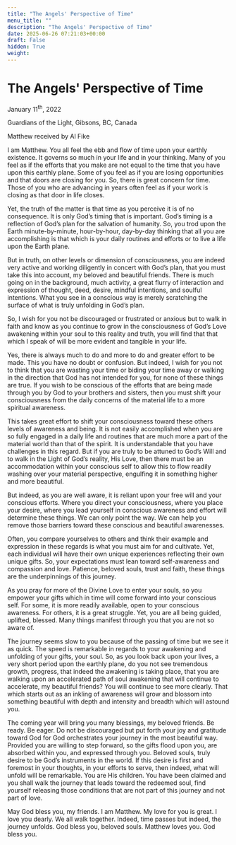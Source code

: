 ```yaml
---
title: "The Angels' Perspective of Time"
menu_title: ""
description: "The Angels' Perspective of Time"
date: 2025-06-26 07:21:03+00:00
draft: False
hidden: True
weight:
---
```

# The Angels' Perspective of Time

January 11<sup>th</sup>, 2022

Guardians of the Light, Gibsons, BC, Canada

Matthew received by Al Fike

I am Matthew. You all feel the ebb and flow of time upon your earthly existence. It governs so much in your life and in your thinking. Many of you feel as if the efforts that you make are not equal to the time that you have upon this earthly plane. Some of you feel as if you are losing opportunities and that doors are closing for you. So, there is great concern for time. Those of you who are advancing in years often feel as if your work is closing as that door in life closes.

Yet, the truth of the matter is that time as you perceive it is of no consequence. It is only God’s timing that is important. God’s timing is a reflection of God’s plan for the salvation of humanity. So, you trod upon the Earth minute-by-minute, hour-by-hour, day-by-day thinking that all you are accomplishing is that which is your daily routines and efforts or to live a life upon the Earth plane.

But in truth, on other levels or dimension of consciousness, you are indeed very active and working diligently in concert with God’s plan, that you must take this into account, my beloved and beautiful friends. There is much going on in the background, much activity, a great flurry of interaction and expression of thought, deed, desire, mindful intentions, and soulful intentions. What you see in a conscious way is merely scratching the surface of what is truly unfolding in God’s plan.

So, I wish for you not be discouraged or frustrated or anxious but to walk in faith and know as you continue to grow in the consciousness of God’s Love awakening within your soul to this reality and truth, you will find that that which I speak of will be more evident and tangible in your life.

Yes, there is always much to do and more to do and greater effort to be made. This you have no doubt or confusion. But indeed, I wish for you not to think that you are wasting your time or biding your time away or walking in the direction that God has not intended for you, for none of these things are true. If you wish to be conscious of the efforts that are being made through you by God to your brothers and sisters, then you must shift your consciousness from the daily concerns of the material life to a more spiritual awareness.

This takes great effort to shift your consciousness toward these others levels of awareness and being. It is not easily accomplished when you are so fully engaged in a daily life and routines that are much more a part of the material world than that of the spirit. It is understandable that you have challenges in this regard. But if you are truly to be attuned to God’s Will and to walk in the Light of God’s reality, His Love, then there must be an accommodation within your conscious self to allow this to flow readily washing over your material perspective, engulfing it in something higher and more beautiful.

But indeed, as you are well aware, it is reliant upon your free will and your conscious efforts. Where you direct your consciousness, where you place your desire, where you lead yourself in conscious awareness and effort will determine these things. We can only point the way. We can help you remove those barriers toward these conscious and beautiful awarenesses.

Often, you compare yourselves to others and think their example and expression in these regards is what you must aim for and cultivate. Yet, each individual will have their own unique experiences reflecting their own unique gifts. So, your expectations must lean toward self-awareness and compassion and love. Patience, beloved souls, trust and faith, these things are the underpinnings of this journey.

As you pray for more of the Divine Love to enter your souls, so you empower your gifts which in time will come forward into your conscious self. For some, it is more readily available, open to your conscious awareness. For others, it is a great struggle. Yet, you are all being guided, uplifted, blessed. Many things manifest through you that you are not so aware of.

The journey seems slow to you because of the passing of time but we see it as quick. The speed is remarkable in regards to your awakening and unfolding of your gifts, your soul. So, as you look back upon your lives, a very short period upon the earthly plane, do you not see tremendous growth, progress, that indeed the awakening is taking place, that you are walking upon an accelerated path of soul awakening that will continue to accelerate, my beautiful friends? You will continue to see more clearly. That which starts out as an inkling of awareness will grow and blossom into something beautiful with depth and intensity and breadth which will astound you.

The coming year will bring you many blessings, my beloved friends. Be ready. Be eager. Do not be discouraged but put forth your joy and gratitude toward God for God orchestrates your journey in the most beautiful way. Provided you are willing to step forward, so the gifts flood upon you, are absorbed within you, and expressed through you. Beloved souls, truly desire to be God’s instruments in the world. If this desire is first and foremost in your thoughts, in your efforts to serve, then indeed, what will unfold will be remarkable. You are His children. You have been claimed and you shall walk the journey that leads toward the redeemed soul, find yourself releasing those conditions that are not part of this journey and not part of love.

May God bless you, my friends. I am Matthew. My love for you is great. I love you dearly. We all walk together. Indeed, time passes but indeed, the journey unfolds. God bless you, beloved souls. Matthew loves you. God bless you.
